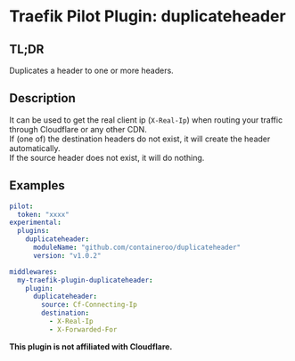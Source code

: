 # Traefik Pilot Plugin: duplicateheader

## TL;DR

Duplicates a header to one or more headers.

## Description

It can be used to get the real client ip (`X-Real-Ip`) when routing your traffic through Cloudflare or any other CDN.  
If (one of) the destination headers do not exist, it will create the header automatically.  
If the source header does not exist, it will do nothing.

## Examples

```yaml
pilot:
  token: "xxxx"
experimental:
  plugins:
    duplicateheader:
      moduleName: "github.com/containeroo/duplicateheader"
      version: "v1.0.2"
```

```yaml
middlewares:
  my-traefik-plugin-duplicateheader:
    plugin:
      duplicateheader:
        source: Cf-Connecting-Ip
        destination:
          - X-Real-Ip
          - X-Forwarded-For
```

**This plugin is not affiliated with Cloudflare.**
